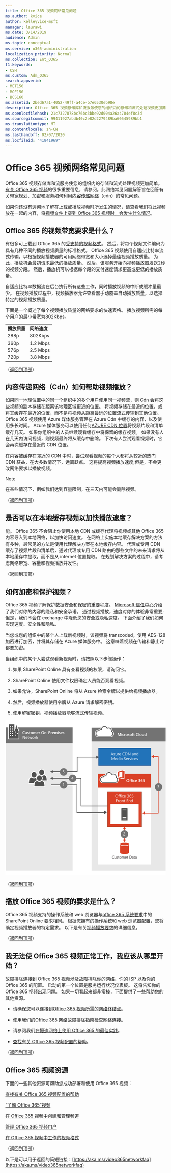```yaml
---
title: Office 365 视频网络常见问题
ms.author: kvice
author: kelleyvice-msft
manager: laurawi
ms.date: 3/14/2019
audience: Admin
ms.topic: conceptual
ms.service: o365-administration
localization_priority: Normal
ms.collection: Ent_O365
f1.keywords:
- CSH
ms.custom: Adm_O365
search.appverid:
- MET150
- MOE150
- BCS160
ms.assetid: 2bed67a1-4052-49ff-a4ce-b7e6530eb98e
description: Office 365 视频存储库和流服务使您的组织内的存储和流式处理视频更加简单。 有关 Office 365 视频的很多重要信息，请参阅。此网络常见问题解答旨在回答有关带宽规划、加密和服务如何利用内容传递网络（Cdn）的常见问题。
ms.openlocfilehash: 21c7327878bc76bc3bbe92d004a26a4704ef8c3d
ms.sourcegitcommit: 99411927abdb40c2e82d2279489ba60545989bb1
ms.translationtype: MT
ms.contentlocale: zh-CN
ms.lasthandoff: 02/07/2020
ms.locfileid: "41841969"
---
```

# <a name="office-365-video-networking-frequently-asked-questions"></a>Office 365 视频网络常见问题

Office 365 视频存储库和流服务使您的组织内的存储和流式处理视频更加简单。 [有关 Office 365 视频](https://support.office.com/article/Find-help-about-Office-365-Video-b435f99a-f47e-4ebd-a946-f5c965844f50)的很多重要信息，请参阅。此网络常见问题解答旨在回答有关带宽规划、加密和服务如何利用[内容传递网络](content-delivery-networks.md)（cdn）的常见问题。
  
如果你还没有透彻地了解在上载或播放视频时所发生的情况，请查看我们将此视频放在一起的内容，将[视频文件上载到 Office 365 视频时，会发生什么情况](https://www.youtube.com/watch?v=HXSZ0jYBKlM)。
  
## <a name="what-are-the-office-365-video-bandwidth-requirements"></a>Office 365 的视频带宽要求是什么？

有很多可上载到 Office 365 的[受支持的视频格式](https://support.office.com/article/dd1af01c-fd8e-4640-b17b-93ee02b9b817)。 然后，将每个视频文件编码为具有几种不同的播放视频质量的标准格式。 Office 365 视频使用自适应比特率流式传输，以根据视频播放器的可用网络带宽和大小选择最佳视频播放质量。 为此，播放机会最初请求最低的播放质量。 然后，该服务开始向视频播放器发送2秒的视频分段。 然后，播放机可以根据每个段的交付速度请求更高或更低的播放质量。
  
自适应比特率数据流在后台执行所有这些工作，同时播放视频的中断或缓冲量最少。 在视频播放过程中，视频播放器允许查看器手动覆盖自动播放质量，以选择特定的视频播放质量。
  
下面是一个概述了每个视频播放质量的网络要求的快速表格。 播放视频所需的每个用户的最小带宽为802Kbps。
  
|||
|:-----|:-----|
|**播放质量** <br/> |**网络速度** <br/> |
|288p  <br/> |802Kbps  <br/> |
|360p  <br/> |1.2 Mbps  <br/> |
|576p  <br/> |2.5 Mbps  <br/> |
|720p  <br/> |3.8 Mbps  <br/> |

（[返回到顶部](office-365-video-networking-faq.md)）
  
## <a name="how-do-content-delivery-networks-cdns-help-video-playback"></a>内容传递网络（Cdn）如何帮助视频播放？

如果同一地理位置中的同一个组织中的多个用户使用同一视频流，则 Cdn 会将这些视频的副本存储在距离该地理区域更近的位置。 将视频存储在最近的位置，或将其缓存在最近的位置，而不是将视频从距离最远的位置流式传输到其他位置。 Office 365 视频使用 Azure 媒体服务管理在 Azure Cdn 中缓存的内容，以及使用多长时间。 Azure 媒体服务可以使用任何[AZURE CDN 位置](https://azure.microsoft.com/documentation/articles/cdn-pop-locations/)将视频片段和清单缓存几天。 如果你组织中的人员继续观看缓存中将保留的缓存视频。 如果没有人在几天内访问视频，则视频最终将从缓存中删除。 下次有人尝试观看视频时，它会再次缓存在最近的 CDN 位置。
  
在内容被缓存在邻近的 CDN 中时，尝试观看视频的每个人都将从较近的热门 CDN 获益，在大多数情况下，远离跃点。 这将提高视频播放速度;但是，不会更改网络要求以播放视频。
  
> [!NOTE]
> 在某些情况下，例如我们达到容量限制，在三天内可能会删除视频。
  
（[返回到顶部](office-365-video-networking-faq.md)）
  
## <a name="can-i-cache-the-videos-locally-for-faster-playback"></a>是否可以在本地缓存视频以加快播放速度？

能。 Office 365 不会阻止你使用本地 CDN 或缓存代理将视频或其他 Office 365 内容导入到本地网络，以加快访问速度。 在网络上实施本地缓存解决方案的方法有多种，最常见的方法是使用代理解决方案在本地缓存内容。 代理或专用 CDN 缓存了视频片段和清单后，通过代理或专用 CDN 路由的那些文件的未来请求将从本地缓存中提取，而不是从 internet 位置提取。 在规划解决方案的过程中，请考虑网络带宽、容量和视频播放并发性。
  
（[返回到顶部](office-365-video-networking-faq.md)）
  
## <a name="how-videos-are-encrypted-and-secured"></a>如何加密和保护视频？

Office 365 视频了解保护数据安全和保密的重要程度。 [Microsoft 信任中心](https://products.office.com/business/office-365-trust-center-welcome)介绍了我们对你的内容的隐私和安全承诺。 通过视频播放，速度对你的体验非常重要;但是，我们不会在 exchange 中降低您的安全或隐私速度。 下面介绍了我们如何实现速度、安全性和隐私。
  
当您或您的组织中的某个人上载新视频时，该视频将 transcoded，使用 AES-128 加密进行加密，并将其存储在 Azure 媒体服务中。 这意味着视频在传输和静止时都要加密。
  
当组织中的某个人尝试观看新视频时，请按照以下步骤操作：
  
1. 如果 SharePoint Online 具有查看视频的权限，请询问它。

2. SharePoint Online 使用文件权限确定人员能否观看视频。

3. 如果允许，SharePoint Online 将从 Azure 检索令牌以提供给视频播放器。

4. 然后，视频播放器使用令牌从 Azure 请求解密密钥。

5. 使用解密密钥，视频播放器能够流式传输视频。

![O365 视频播放](media/9d3c6e76-151d-48a3-a30e-ba8dd07db0b7.png)
  
（[返回到顶部](office-365-video-networking-faq.md)）
  
## <a name="what-are-the-requirements-to-playback-office-365-video"></a>播放 Office 365 视频的要求是什么？

Office 365 视频支持的操作系统和 web 浏览器与[office 365 系统要求](https://support.office.com/article/Office-365-system-requirements-719254c0-2671-4648-9c84-c6a3d4f3be45)中的 SharePoint Online 要求相同。 根据您拥有的操作系统和 web 浏览器配置，您将确定视频播放器的特定需求。 以下是有关[视频播放要求](https://support.office.com/article/ca1cc1a9-a615-46e1-b6a3-40dbd99939a6)的详细信息。
  
（[返回到顶部](office-365-video-networking-faq.md)）
  
## <a name="i-cant-get-office-365-video-to-work-where-should-i-start"></a>我无法使 Office 365 视频正常工作，我应该从哪里开始？

故障排除连接到 Office 365 视频涉及故障排除你的网络、你的 ISP 以及你的 Office 365 的配置。 启动的第一个位置是服务运行状况仪表板。 这将告知你的 Office 365 视频出现问题。 如果一切看起来都非常棒，下面提供了一些帮助您的其他资源。
  
- 请确保您可以连接到[Office 365 视频所需的网络终结点](https://support.office.com/article/Office-365-URLs-and-IP-address-ranges-8548a211-3fe7-47cb-abb1-355ea5aa88a2)。

- 使用我们的[Office 365 网络故障排除指南](https://support.office.com/article/Office-365-performance-tuning-and-troubleshooting-Admin-and-IT-Pro-1492cb94-bd62-43e6-b8d0-2a61ed88ebae)检查网络连接。

- 请参阅我们[在慢速网络上使用 Office 365 的最佳实践](https://support.office.com/article/Best-practices-for-using-Office-365-on-a-slow-network-fd16c8d2-4799-4c39-8fd7-045f06640166)。

- [查找有关 Office 365 视频配置的帮助](https://support.office.com/article/Find-help-about-Office-365-Video-b435f99a-f47e-4ebd-a946-f5c965844f50)。

（[返回到顶部](office-365-video-networking-faq.md)）
  
## <a name="office-365-video-resources"></a>Office 365 视频资源

下面的一些其他资源可帮助您成功部署和使用 Office 365 视频：
  
[查找有关 Office 365 视频配置的帮助](https://support.office.com/article/Find-help-about-Office-365-Video-b435f99a-f47e-4ebd-a946-f5c965844f50)
  
[“了解 Office 365”视频](https://support.office.com/article/Meet-Office-365-Video-ca1cc1a9-a615-46e1-b6a3-40dbd99939a6)
  
[在 Office 365 视频中创建和管理频道](https://support.office.com/article/Create-and-manage-a-channel-in-Office-365-Video-1fede4cc-13c0-435a-b585-e7fbf1c83bb2)
  
[管理 Office 365 视频门户](https://support.office.com/article/Manage-your-Office-365-Video-portal-c059465b-eba9-44e1-b8c7-8ff7793ff5da)
  
[在 Office 365 视频中工作的视频格式](https://support.office.com/article/Video-formats-that-work-in-Office-365-Video-dd1af01c-fd8e-4640-b17b-93ee02b9b817)
  
（[返回到顶部](office-365-video-networking-faq.md)）
  
以下是可以用于返回的简短链接：[https://aka.ms/video365networkfaq](https://aka.ms/video365networkfaq)
